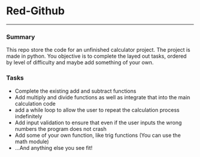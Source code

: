 # Red-Github
---

### Summary
This repo store the code for an unfinished calculator project. The project is made in python. You objective is to complete the layed out tasks, ordered by level of difficulty and maybe add something of your own. 

### Tasks
- Complete the existing add and subtract functions
- Add multiply and divide functions as well as integrate that into the main calculation code
- add a while loop to allow the user to repeat the calculation process indefinitely
- Add input validation to ensure that even if the user inputs the wrong numbers the program does not crash
- Add some of your own function, like trig functions (You can use the math module)
- ...And anything else you see fit!
